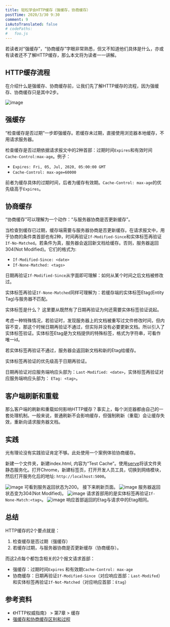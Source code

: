 ```yaml
---
title: 轻松学会HTTP缓存（强缓存，协商缓存）
postTime: 2020/3/30 9:30
comment: 9
isAutoTranslated: false
# codePaths:
#   foo.js
---
```

若读者对“强缓存”，“协商缓存”字眼非常熟悉，但又不知道他们具体是什么，亦或有读者还不了解HTTP缓存，那么本文将为读者一一讲解。

## HTTP缓存流程
在介绍什么是强缓存、协商缓存前，让我们先了解HTTP缓存的流程，因为强缓存、协商缓存只是其中2步。

![image](https://user-images.githubusercontent.com/23733477/77868295-49009c80-726d-11ea-87a3-17a5bd0a657b.png)

## 强缓存
“检查缓存是否过期”一步即强缓存。若缓存未过期，直接使用浏览器本地缓存，不用请求服务器。  

检查缓存是否过期依据请求报文中的2种首部：过期时间`Expires`和有效时间`Cache-Control:max-age`。例子：
* `Expires: Fri, 05, Jul, 2020, 05:00:00 GMT`
* `Cache-Control: max-age=60000`

前者为缓存具体的过期时间，后者为缓存有效期。`Cache-Control: max-age`的优先级高于`Expires`。


## 协商缓存
“协商缓存”可以理解为一个动作：“与服务器协商是否更新缓存”。

当检查到缓存已过期，缓存端需要与服务器协商是否更新缓存。在请求报文中，用于协商的条件类首部也有2种，时间再验证`If-Modified-Since`和实体标签再验证`If-No-Matched`。若条件为真，服务器会返回新文档给缓存。否则，服务器返回304(Not Modified)。它们的格式为:
* `If-Modified-Since: <date>`
* `If-None-Matched: <tags>`

日期再验证`If-Modified-Since`从字面即可理解：如何从某个时间之后文档被修改过。

实体标签再验证`If-None-Matched`同样可理解为：若缓存端的实体标签Etag(Entity Tag)与服务器不匹配。

实体标签是什么？ 这里要从既然有了日期再验证为何还需要实体标签验证说起。

考虑一种特殊情况，若验证时，发现服务器上的文档被重写过文件修改时间，但内容不变，那这个时候日期再验证不通过，但实际并没有必要更新文档。所以引入了实体标签验证。实体标签Etag是为文档提供的特殊标签，格式为字符串，可看作唯一id。

若实体标签再验证不通过，服务器会返回新文档和新的Etag给缓存。

实体标签再验证的优先级高于日期再验证。

日期再验证对应服务端响应头部为：`Last-Modified: <date>`，实体标签再验证对应服务端响应头部为： `ETag: <tag>`。


## 客户端刷新和重载
那么客户端的刷新和重载如何影响HTTP缓存？事实上，每个浏览器都由自己的一套处理机制。一般来说，普通刷新不会影响缓存，但强制刷新（重载）会让缓存失效，重新向请求服务器文档。

## 实践
光有理论没有实践验证肯定不够。此处使用一个案例体验协商缓存。

新建一个文件夹，新建index.html, 内容为“Test Cache”。使用[serve](https://github.com/zeit/serve)将该文件夹静态服务化。打开Chrome，新建标签页，打开开发人员工具，切换到网络模块，然后打开服务化后的地址: `http://localhost:5000`。

![image](https://user-images.githubusercontent.com/23733477/77868100-79940680-726c-11ea-9b68-383c08747230.png)
可看到服务返回状态为200。
接下来刷新页面。
![image](https://user-images.githubusercontent.com/23733477/77868125-8a447c80-726c-11ea-89ce-a30c89b5e561.png)
服务器返回状态变为304(Not Modified)。
![image](https://user-images.githubusercontent.com/23733477/77868143-a0ead380-726c-11ea-8d5c-2e28e3cd1aec.png)
请求首部用的是实体标签再验证`If-None-Match:<tag>`。
![image](https://user-images.githubusercontent.com/23733477/77868154-b233e000-726c-11ea-9e82-f85bc2590f78.png)
响应首部返回的Etag与请求中的Etag相同。

## 总结
HTTP缓存的2个要点就是：
1. 检查缓存是否过期（强缓存）
2. 若缓存过期，与服务器协商是否更新缓存（协商缓存）。  

而这2点每个都包含相关的2个报文请求首部：
* 强缓存：过期时间`Expires` 和有效期`Cache-Control: max-age`
* 协商缓存：日期再验证`If-Modified-Since`（对应响应首部：`Last-Modifed`）和实体标签再验证`If-Not-Matched`（对应响应首部：`Etag`）



## 参考资料
* 《HTTP权威指南》 > 第7章 > 缓存
* [强缓存和协商缓存区别和过程](https://www.jianshu.com/p/f6525b0f8813)